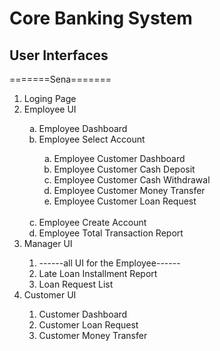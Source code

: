 # Core Banking System
<h2>User Interfaces</h2>
=======Sena=======

<ol type="1">
  <li>Loging Page</li>
  <li>Employee UI</li>
    <ol type="a">
      <li>Employee Dashboard</li>
      <li>Employee Select Account</li>
      <ol type="a">
        <li>Employee Customer Dashboard</li>
        <li>Employee Customer Cash Deposit</li>
        <li>Employee Customer Cash Withdrawal</li>
        <li>Employee Customer Money Transfer</li>
        <li>Employee Customer Loan Request</li>
      </ol>
      </br>
      <li>Employee Create Account</li>
      <li>Employee Total Transaction Report</li>
    </ol>
  <li>Manager UI</li>
  <ol>
    <li>------all UI for the Employee------</li>
    <li>Late Loan Installment Report</li>
    <li>Loan Request List</li>
  </ol>
  <li>Customer UI</li>
  <ol>
    <li>Customer Dashboard</li>
    <li>Customer Loan Request</li>
    <li>Customer Money Transfer</li>
  </ol>
</ol>

